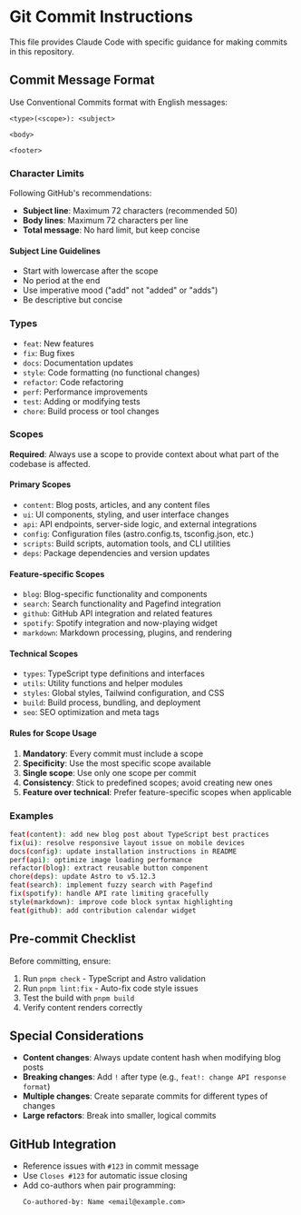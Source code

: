 # Git Commit Instructions

This file provides Claude Code with specific guidance for making commits in this repository.

## Commit Message Format

Use Conventional Commits format with English messages:

```
<type>(<scope>): <subject>

<body>

<footer>
```

### Character Limits

Following GitHub's recommendations:

- **Subject line**: Maximum 72 characters (recommended 50)
- **Body lines**: Maximum 72 characters per line
- **Total message**: No hard limit, but keep concise

#### Subject Line Guidelines
- Start with lowercase after the scope
- No period at the end
- Use imperative mood ("add" not "added" or "adds")
- Be descriptive but concise

### Types
- `feat`: New features
- `fix`: Bug fixes
- `docs`: Documentation updates
- `style`: Code formatting (no functional changes)
- `refactor`: Code refactoring
- `perf`: Performance improvements
- `test`: Adding or modifying tests
- `chore`: Build process or tool changes

### Scopes

**Required**: Always use a scope to provide context about what part of the codebase is affected.

#### Primary Scopes
- `content`: Blog posts, articles, and any content files
- `ui`: UI components, styling, and user interface changes
- `api`: API endpoints, server-side logic, and external integrations
- `config`: Configuration files (astro.config.ts, tsconfig.json, etc.)
- `scripts`: Build scripts, automation tools, and CLI utilities
- `deps`: Package dependencies and version updates

#### Feature-specific Scopes
- `blog`: Blog-specific functionality and components
- `search`: Search functionality and Pagefind integration
- `github`: GitHub API integration and related features
- `spotify`: Spotify integration and now-playing widget
- `markdown`: Markdown processing, plugins, and rendering

#### Technical Scopes
- `types`: TypeScript type definitions and interfaces
- `utils`: Utility functions and helper modules
- `styles`: Global styles, Tailwind configuration, and CSS
- `build`: Build process, bundling, and deployment
- `seo`: SEO optimization and meta tags

#### Rules for Scope Usage
1. **Mandatory**: Every commit must include a scope
2. **Specificity**: Use the most specific scope available
3. **Single scope**: Use only one scope per commit
4. **Consistency**: Stick to predefined scopes; avoid creating new ones
5. **Feature over technical**: Prefer feature-specific scopes when applicable

### Examples

```bash
feat(content): add new blog post about TypeScript best practices
fix(ui): resolve responsive layout issue on mobile devices
docs(config): update installation instructions in README
perf(api): optimize image loading performance
refactor(blog): extract reusable button component
chore(deps): update Astro to v5.12.3
feat(search): implement fuzzy search with Pagefind
fix(spotify): handle API rate limiting gracefully
style(markdown): improve code block syntax highlighting
feat(github): add contribution calendar widget
```

## Pre-commit Checklist

Before committing, ensure:

1. Run `pnpm check` - TypeScript and Astro validation
2. Run `pnpm lint:fix` - Auto-fix code style issues
3. Test the build with `pnpm build`
4. Verify content renders correctly

## Special Considerations

- **Content changes**: Always update content hash when modifying blog posts
- **Breaking changes**: Add `!` after type (e.g., `feat!: change API response format`)
- **Multiple changes**: Create separate commits for different types of changes
- **Large refactors**: Break into smaller, logical commits

## GitHub Integration

- Reference issues with `#123` in commit message
- Use `Closes #123` for automatic issue closing
- Add co-authors when pair programming:
  ```
  Co-authored-by: Name <email@example.com>
  ```
